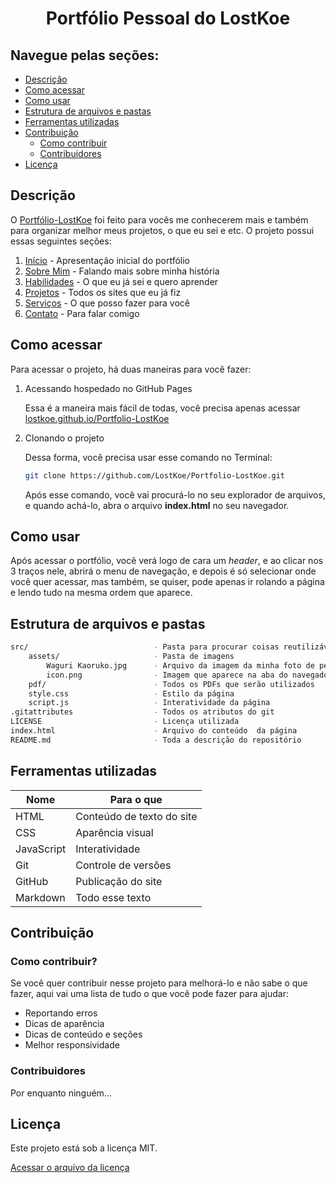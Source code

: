 <h1 align="center">Portfólio Pessoal do LostKoe</h1>

## Navegue pelas seções:

- [Descrição](#descrição)
- [Como acessar](#como-acessar)
- [Como usar](#como-usar)
- [Estrutura de arquivos e pastas](#estrutura-de-arquivos-e-pastas)
- [Ferramentas utilizadas](#ferramentas-utilizadas)
- [Contribuição](#contribuição)
    - [Como contribuir](#como-contribuir)
    - [Contribuidores](#contribuidores)
- [Licença](#licença)

## Descrição

O [Portfólio-LostKoe](https://lostkoe.github.io/Portfolio-LostKoe/) foi feito para vocês me conhecerem mais e também para organizar melhor meus projetos, o que eu sei e etc. O projeto possui essas seguintes seções:

1. [Início](https://lostkoe.github.io/Portfolio-LostKoe/#hero) - Apresentação inicial do portfólio
2. [Sobre Mim](https://lostkoe.github.io/Portfolio-LostKoe/#about-me) - Falando mais sobre minha história
3. [Habilidades](https://lostkoe.github.io/Portfolio-LostKoe/#habilities) - O que eu já sei e quero aprender
4. [Projetos](https://lostkoe.github.io/Portfolio-LostKoe/#projects) - Todos os sites que eu já fiz
5. [Serviços](https://lostkoe.github.io/Portfolio-LostKoe/#services) - O que posso fazer para você
6. [Contato](https://lostkoe.github.io/Portfolio-LostKoe/#contact) - Para falar comigo

## Como acessar

Para acessar o projeto, há duas maneiras para você fazer:

1. Acessando hospedado no GitHub Pages

    Essa é a maneira mais fácil de todas, você precisa apenas acessar [lostkoe.github.io/Portfolio-LostKoe](https://lostkoe.github.io/Portfolio-LostKoe)

2. Clonando o projeto

    Dessa forma, você precisa usar esse comando no Terminal:
    ```bash
    git clone https://github.com/LostKoe/Portfolio-LostKoe.git
    ```
    Após esse comando, você vai procurá-lo no seu explorador de arquivos, e quando achá-lo, abra o arquivo **index.html** no seu navegador.

## Como usar

Após acessar o portfólio, você verá logo de cara um *header*, e ao clicar nos 3 traços nele, abrirá o menu de navegação, e depois é só selecionar onde você quer acessar, mas também, se quiser, pode apenas ir rolando a página e lendo tudo na mesma ordem que aparece.

## Estrutura de arquivos e pastas

```bash
src/                            - Pasta para procurar coisas reutilizáveis
    assets/                     - Pasta de imagens
        Waguri Kaoruko.jpg      - Arquivo da imagem da minha foto de perfil
        icon.png                - Imagem que aparece na aba do navegador
    pdf/                        - Todos os PDFs que serão utilizados
    style.css                   - Estilo da página
    script.js                   - Interatividade da página
.gitattributes                  - Todos os atributos do git
LICENSE                         - Licença utilizada
index.html                      - Arquivo do conteúdo  da página
README.md                       - Toda a descrição do repositório
```

## Ferramentas utilizadas

| Nome       | Para o que                |
|------------|---------------------------|
| HTML       | Conteúdo de texto do site |
| CSS        | Aparência visual          |
| JavaScript | Interatividade            |
| Git        | Controle de versões       |
| GitHub     | Publicação do site        |
| Markdown   | Todo esse texto           |

## Contribuição

### Como contribuir?

Se você quer contribuir nesse projeto para melhorá-lo e não sabe o que fazer, aqui vai uma lista de tudo o que você pode fazer para ajudar:

- Reportando erros
- Dicas de aparência
- Dicas de conteúdo e seções
- Melhor responsividade

### Contribuidores

Por enquanto ninguém...

## Licença

Este projeto está sob a licença MIT.

[Acessar o arquivo da licença](LICENSE)
